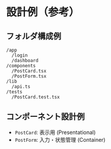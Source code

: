 # 設計例（参考）

## フォルダ構成例
```
/app
  /login
  /dashboard
/components
  /PostCard.tsx
  /PostForm.tsx
/lib
  /api.ts
/tests
  /PostCard.test.tsx
```

## コンポーネント設計例
- `PostCard`: 表示用 (Presentational)
- `PostForm`: 入力・状態管理 (Container)

